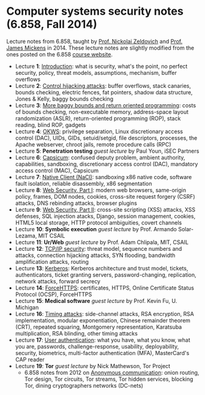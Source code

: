 Computer systems security notes (6.858, Fall 2014)
==================================================

Lecture notes from 6.858, taught by [Prof. Nickolai Zeldovich](http://people.csail.mit.edu/nickolai/) and [Prof. James Mickens](http://research.microsoft.com/en-us/people/mickens/) in 2014. These lecture notes are slightly modified from the ones posted on the 6.858 [course website](http://css.csail.mit.edu/6.858/2014/schedule.html).

 * Lecture **1**: [Introduction](l01-intro.html): what is security, what's the point, no perfect security, policy, threat models, assumptions, mechanism, buffer overflows
 * Lecture **2**: [Control hijacking attacks](l02-baggy.html): buffer overflows, stack canaries, bounds checking, electric fences, fat pointers, shadow data structure, Jones & Kelly, baggy bounds checking
 * Lecture **3**: [More baggy bounds and return oriented programming](l03-brop.html): costs of bounds checking, non-executable memory, address-space layout randomization (ASLR), return-oriented programming (ROP), stack reading, blind ROP, gadgets
 * Lecture **4**: [OKWS](l04-okws.html): privilege separation, Linux discretionary access control (DAC), UIDs, GIDs, setuid/setgid, file descriptors, processes, the Apache webserver, chroot jails, remote procedure calls (RPC)
 * Lecture **5**: **Penetration testing** _guest lecture_ by Paul Youn, iSEC Partners
 * Lecture **6**: [Capsicum](l06-capsicum.html): confused deputy problem, ambient authority, capabilities, sandboxing, discretionary access control (DAC), mandatory access control (MAC), Capsicum
 * Lecture **7**: [Native Client (NaCl)](l07-nacl.html): sandboxing x86 native code, software fault isolation, reliable disassembly, x86 segmentation
 * Lecture **8**: [Web Security, Part I](l08-web-security.html): modern web browsers, same-origin policy, frames, DOM nodes, cookies, cross-site request forgery (CSRF) attacks, DNS rebinding attacks, browser plugins
 * Lecture **9**: [Web Security, Part II](l09-web-defenses.html): cross-site scripting (XSS) attacks, XSS defenses, SQL injection atacks, Django, session management, cookies, HTML5 local storage, HTTP protocol ambiguities, covert channels
 * Lecture **10**: **Symbolic execution** _guest lecture_ by Prof. Armando Solar-Lezama, MIT CSAIL
 * Lecture **11**: **Ur/Web** _guest lecture_ by Prof. Adam Chlipala, MIT, CSAIL
 * Lecture **12**: [TCP/IP security](l12-tcpip.html): threat model, sequence numbers and attacks, connection hijacking attacks, SYN flooding, bandwidth amplification attacks, routing
 * Lecture **13**: [Kerberos](l13-kerberos.html): Kerberos architecture and trust model, tickets, authenticators, ticket granting servers, password-changing, replication, network attacks, forward secrecy
 * Lecture **14**: [ForceHTTPS](l14-forcehttps.html): certificates, HTTPS, Online Certificate Status Protocol (OCSP), ForceHTTPS
 * Lecture **15**: **Medical software** _guest lecture_ by Prof. Kevin Fu, U. Michigan
 * Lecture **16**: [Timing attacks](l16-timing-attacks.html): side-channel attacks, RSA encryption, RSA implementation, modular exponentiation, Chinese remainder theorem (CRT), repeated squaring, Montgomery representation, Karatsuba multiplication, RSA blinding, other timing attacks
 * Lecture **17**: [User authentication](l17-authentication.html): what you have, what you know, what you are, passwords, challenge-response, usability, deployability, security, biometrics, multi-factor authentication (MFA), MasterCard's CAP reader
 * Lecture **19**: **Tor** _guest lecture_ by Nick Mathewson, Tor Project
   + 6.858 notes from 2012 on [Anonymous communication](l19-tor.html): onion routing, Tor design, Tor circuits, Tor streams, Tor hidden services, blocking Tor, dining cryptographers networks (DC-nets)

<!--
 * Lecture **18**: [Private browsing](l18-priv-browsing.html): private browsing modes
 * Lecture **20**: [Mobile phone security](l20-android.html): Android
 * Lecture **21**: [Information flow tracking](l21-taintdroid.html): TaintDroid
 * Lecture **22**: _Guest lecture_ on _MIT's IS&T_ by Mark Silis and David LaPorte
 * Lecture **23**: [Security economics](l23-click-trajectories.html): spam value chain
-->
